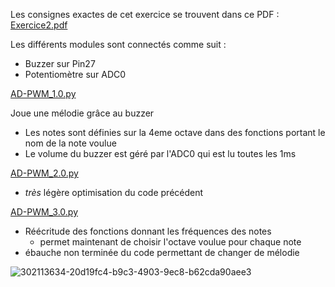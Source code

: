 Les consignes exactes de cet exercice se trouvent dans ce PDF : [Exercice2.pdf](https://github.com/user-attachments/files/17187555/Exercice2.pdf)

Les différents modules sont connectés comme suit :
- Buzzer sur Pin27
- Potentiomètre sur ADC0

[AD-PWM_1.0.py](https://github.com/hepl-Heusdain/smartcities/blob/main/AD-PWM/AD-PWM_1.0.py)

Joue une mélodie grâce au buzzer
- Les notes sont définies sur la 4eme octave dans des fonctions portant le nom de la note voulue
- Le volume du buzzer est géré par l'ADC0 qui est lu toutes les 1ms

[AD-PWM_2.0.py](https://github.com/hepl-Heusdain/smartcities/blob/main/AD-PWM/AD-PWM_2.0.py)

- *très* légère optimisation du code précédent

[AD-PWM_3.0.py](https://github.com/hepl-Heusdain/smartcities/blob/main/AD-PWM/AD-PWM_3.0.py)

- Réécritude des fonctions donnant les fréquences des notes
    - permet maintenant de choisir l'octave voulue pour chaque note
- ébauche non terminée du code permettant de changer de mélodie

![302113634-20d19fc4-b9c3-4903-9ec8-b62cda90aee3](https://github.com/user-attachments/assets/ce8e1dc2-699c-4c7a-8bf7-f8bdfdcd9692)

